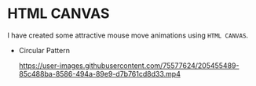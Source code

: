 # HTML CANVAS

I have created some attractive mouse move animations using `HTML CANVAS`.

 - Circular Pattern 
   
   https://user-images.githubusercontent.com/75577624/205455489-85c488ba-8586-494a-89e9-d7b761cd8d33.mp4

